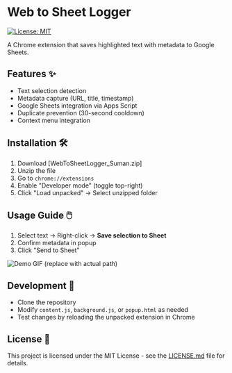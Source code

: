 # Web to Sheet Logger  
[![License: MIT](https://img.shields.io/badge/License-MIT-yellow.svg)](https://opensource.org/licenses/MIT)

A Chrome extension that saves highlighted text with metadata to Google Sheets.

## Features ✨
- Text selection detection
- Metadata capture (URL, title, timestamp)
- Google Sheets integration via Apps Script
- Duplicate prevention (30-second cooldown)
- Context menu integration

## Installation 🛠️
1. Download [WebToSheetLogger_Suman.zip]
2. Unzip the file
3. Go to `chrome://extensions`
4. Enable "Developer mode" (toggle top-right)
5. Click "Load unpacked" → Select unzipped folder

## Usage Guide 🖱️
1. Select text → Right-click → **Save selection to Sheet**
2. Confirm metadata in popup
3. Click "Send to Sheet"

![Demo GIF](demo.gif) (replace with actual path)

## Development 🔧
- Clone the repository
- Modify `content.js`, `background.js`, or `popup.html` as needed
- Test changes by reloading the unpacked extension in Chrome

## License 📜
This project is licensed under the MIT License - see the [LICENSE.md](LICENSE.md) file for details.
